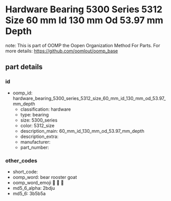 # Hardware Bearing 5300 Series 5312 Size 60 mm Id 130 mm Od 53.97 mm Depth  

note: This is part of OOMP the Oopen Organization Method For Parts. For more details: https://github.com/oomlout/oomp_base

##  part details





### id
* oomp_id: hardware_bearing_5300_series_5312_size_60_mm_id_130_mm_od_53.97_mm_depth
  * classification: hardware
  * type: bearing
  * size: 5300_series
  * color: 5312_size
  * description_main: 60_mm_id_130_mm_od_53.97_mm_depth
  * description_extra: 
  * manufacturer: 
  * part_number: 

### other_codes
* short_code: 
* oomp_word: bear rooster goat
* oomp_word_emoji :bear: :rooster: :goat:
* md5_6_alpha: 2bdju
* md5_6: 3b5b5a